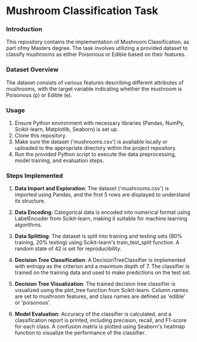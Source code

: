 # Mushroom Classification Task

### Introduction

This repository contains the implementation of Mushroom Classification, as part ofmy Masters degree. The task involves utilizing a provided dataset to classify mushrooms as either Poisonous or Edible based on their features.

### Dataset Overview

The dataset consists of various features describing different attributes of mushrooms, with the target variable indicating whether the mushroom is Poisonous (p) or Edible (e).

### Usage

1. Ensure Python environment with necessary libraries (Pandas, NumPy, Scikit-learn, Matplotlib, Seaborn) is set up.
2. Clone this repository.
3. Make sure the dataset ('mushrooms.csv') is available locally or uploaded to the appropriate directory within the project repository.
4. Run the provided Python script to execute the data preprocessing, model training, and evaluation steps.

### Steps Implemented

1. **Data Import and Exploration**: The dataset ('mushrooms.csv') is imported using Pandas, and the first 5 rows are displayed to understand its structure.

2. **Data Encoding**: Categorical data is encoded into numerical format using LabelEncoder from Scikit-learn, making it suitable for machine learning algorithms.

3. **Data Splitting**: The dataset is split into training and testing sets (80% training, 20% testing) using Scikit-learn's train_test_split function. A random state of 42 is set for reproducibility.

4. **Decision Tree Classification**: A DecisionTreeClassifier is implemented with entropy as the criterion and a maximum depth of 7. The classifier is trained on the training data and used to make predictions on the test set.

5. **Decision Tree Visualization**: The trained decision tree classifier is visualized using the plot_tree function from Scikit-learn. Column names are set to mushroom features, and class names are defined as 'edible' or 'poisonous'.

6. **Model Evaluation**: Accuracy of the classifier is calculated, and a classification report is printed, including precision, recall, and F1-score for each class. A confusion matrix is plotted using Seaborn's heatmap function to visualize the performance of the classifier.





